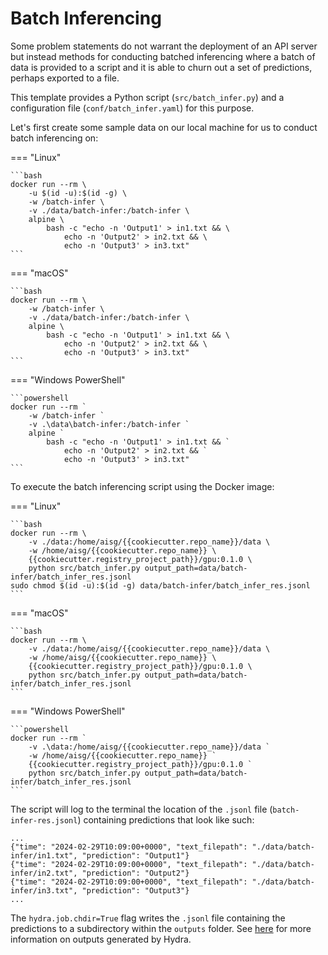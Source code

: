 # Batch Inferencing

Some problem statements do not warrant the deployment of an API server
but instead methods for conducting batched inferencing where a batch
of data is provided to a script and it is able to churn out a set of
predictions, perhaps exported to a file.

This template provides a Python script (`src/batch_infer.py`) and a 
configuration file (`conf/batch_infer.yaml`) for this purpose. 

Let's first create some sample data on our local machine for us to conduct
batch inferencing on:

=== "Linux"

    ```bash
    docker run --rm \
        -u $(id -u):$(id -g) \
        -w /batch-infer \
        -v ./data/batch-infer:/batch-infer \
        alpine \
            bash -c "echo -n 'Output1' > in1.txt && \
                echo -n 'Output2' > in2.txt && \
                echo -n 'Output3' > in3.txt"
    ```

=== "macOS"

    ```bash
    docker run --rm \
        -w /batch-infer \
        -v ./data/batch-infer:/batch-infer \
        alpine \
            bash -c "echo -n 'Output1' > in1.txt && \
                echo -n 'Output2' > in2.txt && \
                echo -n 'Output3' > in3.txt"
    ```

=== "Windows PowerShell"

    ```powershell
    docker run --rm `
        -w /batch-infer `
        -v .\data\batch-infer:/batch-infer `
        alpine `
            bash -c "echo -n 'Output1' > in1.txt && `
                echo -n 'Output2' > in2.txt && `
                echo -n 'Output3' > in3.txt"
    ```

To execute the batch inferencing script using the Docker image:

=== "Linux"

    ```bash
    docker run --rm \
        -v ./data:/home/aisg/{{cookiecutter.repo_name}}/data \
        -w /home/aisg/{{cookiecutter.repo_name}} \
        {{cookiecutter.registry_project_path}}/gpu:0.1.0 \
        python src/batch_infer.py output_path=data/batch-infer/batch_infer_res.jsonl
    sudo chmod $(id -u):$(id -g) data/batch-infer/batch_infer_res.jsonl
    ```

=== "macOS"

    ```bash
    docker run --rm \
        -v ./data:/home/aisg/{{cookiecutter.repo_name}}/data \
        -w /home/aisg/{{cookiecutter.repo_name}} \
        {{cookiecutter.registry_project_path}}/gpu:0.1.0 \
        python src/batch_infer.py output_path=data/batch-infer/batch_infer_res.jsonl
    ```

=== "Windows PowerShell"

    ```powershell
    docker run --rm `
        -v .\data:/home/aisg/{{cookiecutter.repo_name}}/data `
        -w /home/aisg/{{cookiecutter.repo_name}} `
        {{cookiecutter.registry_project_path}}/gpu:0.1.0 `
        python src/batch_infer.py output_path=data/batch-infer/batch_infer_res.jsonl
    ```

The script will log to the terminal the location of the
`.jsonl` file (`batch-infer-res.jsonl`) containing predictions that
look like such:

```jsonl
...
{"time": "2024-02-29T10:09:00+0000", "text_filepath": "./data/batch-infer/in1.txt", "prediction": "Output1"}
{"time": "2024-02-29T10:09:00+0000", "text_filepath": "./data/batch-infer/in2.txt", "prediction": "Output2"}
{"time": "2024-02-29T10:09:00+0000", "text_filepath": "./data/batch-infer/in3.txt", "prediction": "Output3"}
...
```

The `hydra.job.chdir=True` flag writes the `.jsonl` file containing
the predictions to a subdirectory within the `outputs` folder. See 
[here] for more information on outputs generated by Hydra.

[here]: https://hydra.cc/docs/tutorials/basic/running_your_app/working_directory/
